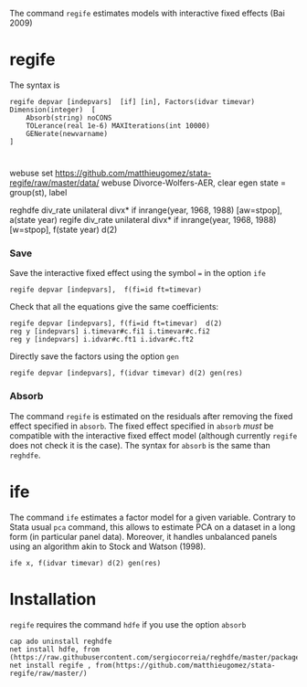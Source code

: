 
The command `regife` estimates models with interactive fixed effects (Bai 2009)

# regife


The syntax is

```
regife depvar [indepvars]  [if] [in], Factors(idvar timevar) Dimension(integer)  [
	Absorb(string) noCONS 
	TOLerance(real 1e-6) MAXIterations(int 10000) 
	GENerate(newvarname)
]
```


#

webuse set https://github.com/matthieugomez/stata-regife/raw/master/data/
webuse  Divorce-Wolfers-AER, clear
egen state = group(st), label

reghdfe div_rate unilateral divx* if inrange(year, 1968, 1988)  [aw=stpop], a(state year)
regife div_rate unilateral divx* if inrange(year, 1968, 1988)  [w=stpop], f(state year) d(2)

### Save

Save the interactive fixed effect using the symbol `=` in the option `ife`

```
regife depvar [indepvars],  f(fi=id ft=timevar) 
```

Check that all the equations give the same coefficients:

```
regife depvar [indepvars], f(fi=id ft=timevar)  d(2)
reg y [indepvars] i.timevar#c.fi1 i.timevar#c.fi2
reg y [indepvars] i.idvar#c.ft1 i.idvar#c.ft2
```

Directly save the factors using the option `gen`

```
regife depvar [indepvars], f(idvar timevar) d(2) gen(res)
```

### Absorb
The command `regife` is estimated on the residuals after removing the fixed effect specified in `absorb`. The fixed effect specified in `absorb` *must* be compatible with the interactive fixed effect model (although currently `regife` does not check it is the case). The syntax for `absorb` is the same than `reghdfe`.


# ife
The command `ife` estimates a factor model for a given variable. Contrary to Stata usual `pca` command, this allows to estimate PCA on a dataset in a long form (in particular panel data). Moreover, it handles unbalanced panels using an algorithm akin to Stock and Watson (1998).

```
ife x, f(idvar timevar) d(2) gen(res)
```

# Installation

`regife` requires the command `hdfe` if you use the option `absorb`

```
cap ado uninstall reghdfe
net install hdfe, from (https://raw.githubusercontent.com/sergiocorreia/reghdfe/master/package/)
net install regife , from(https://github.com/matthieugomez/stata-regife/raw/master/)
```